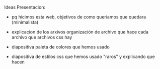 Ideas Presentacion:

- pq hicimos esta web,  objetivos de como queriamos que quedara (minimalista)
- explicacion de los arxivos
          organización de archivo
          que hace cada archivo
          que archivos css hay 


- diapositiva paleta de colores que hemos usado
- diapositiva de estilos css que hemos usado "raros" y explicando que hacen
